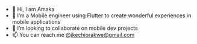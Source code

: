 - 👋 Hi, I am Amaka
- 👀 I’m a Mobile engineer using Flutter to create wonderful experiences in mobile applications
- 💞️ I’m looking to collaborate on mobile dev projects
- 📫 You can reach me @ikechiorakwe@gmail.com

<!---
ikechiorakwe/ikechiorakwe is a ✨ special ✨ repository because its `README.md` (this file) appears on your GitHub profile.
You can click the Preview link to take a look at your changes.
--->
